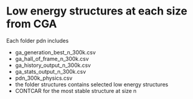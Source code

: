 # Low energy structures at each size from CGA
Each folder pdn includes
- ga_generation_best_n_300k.csv
- ga_hall_of_frame_n_300k.csv
- ga_history_output_n_300k.csv
- ga_stats_output_n_300k.csv
- pdn_300k_physics.csv
- the folder structures contains selected low energy structures 
- CONTCAR for the most stable structure at size n 